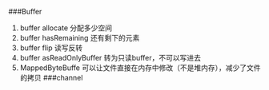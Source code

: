###Buffer
1. buffer allocate 分配多少空间
2. buffer hasRemaining 还有剩下的元素
3. buffer flip 读写反转
4. buffer asReadOnlyBuffer 转为只读buffer，不可以写进去
5. MappedByteBuffe 可以让文件直接在内存中修改（不是堆内存），减少了文件的拷贝
###channel